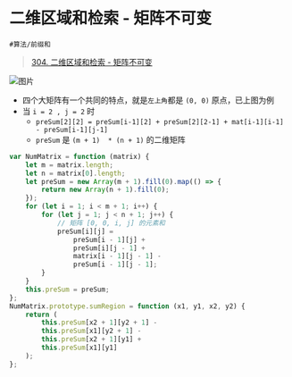 
# 二维区域和检索 - 矩阵不可变

`#算法/前缀和` 

>  [304. 二维区域和检索 - 矩阵不可变](https://leetcode.cn/problems/range-sum-query-2d-immutable/)


![图片](https://832-1310531898.cos.ap-beijing.myqcloud.com/999.%20Obsidian@832/files/20250123.png)


- 四个大矩阵有一个共同的特点，就是`左上角`都是 `(0, 0)` 原点，已上图为例
- 当 `i = 2 , j = 2` 时
	- `preSum[2][2] = preSum[i-1][2] + preSum[2][2-1] + mat[i-1][i-1] - preSum[i-1][j-1]` 
	- `preSum` 是 `(m + 1)  * (n + 1)` 的二维矩阵


```javascript
var NumMatrix = function (matrix) {
    let m = matrix.length;
    let n = matrix[0].length;
    let preSum = new Array(m + 1).fill(0).map(() => {
        return new Array(n + 1).fill(0);
    });
    for (let i = 1; i < m + 1; i++) {
        for (let j = 1; j < n + 1; j++) {
            // 矩阵 [0, 0, i, j] 的元素和
            preSum[i][j] =
                preSum[i - 1][j] +
                preSum[i][j - 1] +
                matrix[i - 1][j - 1] -
                preSum[i - 1][j - 1];
        }
    }
    this.preSum = preSum;
};
NumMatrix.prototype.sumRegion = function (x1, y1, x2, y2) {
    return (
        this.preSum[x2 + 1][y2 + 1] -
        this.preSum[x1][y2 + 1] -
        this.preSum[x2 + 1][y1] +
        this.preSum[x1][y1]
    );
};
```